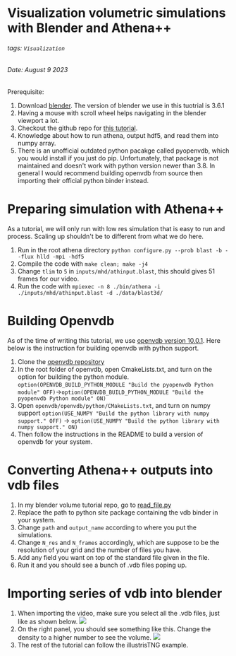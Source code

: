 Visualization volumetric simulations with Blender and Athena++
===
###### tags: `Visualization`
###### Date: August 9 2023

Prerequisite:

1. Download [blender](https://www.blender.org/download/). The version of blender we use in this tuotrial is 3.6.1
2. Having a mouse with scroll wheel helps navigating in the blender viewport a lot.
3. Checkout the github repo for [this tutorial](https://github.com/kazewong/Blender_volume_tutorial/tree/main/athena). 
4. Knowledge about how to run athena, output hdf5, and read them into numpy array.
5. There is an unofficial outdated python pacakge called pyopenvdb, which you would install if you just do pip. Unfortunately, that package is not maintained and doesn't work with python version newer than 3.8. In general I would recommend building openvdb from source then importing their official python binder instead.


# Preparing simulation with Athena++

As a tutorial, we will only run with low res simulation that is easy to run and process. Scaling up shouldn't be to different from what we do here.
1. Run in the root athena directory `python configure.py --prob blast -b --flux hlld -mpi -hdf5`
2. Compile the code with `make clean; make -j4`
3. Change `tlim` to `5` in `inputs/mhd/athinput.blast`, this should gives 51 frames for our video.
5. Run the code with `mpiexec -n 8 ./bin/athena -i ./inputs/mhd/athinput.blast -d ./data/blast3d/`


# Building Openvdb

As of the time of writing this tutorial, we use [openvdb version 10.0.1](https://github.com/AcademySoftwareFoundation/openvdb/releases/tag/v10.0.1). Here below is the instruction for building openvdb with python support.

1. Clone the [openvdb repository](https://github.com/AcademySoftwareFoundation/openvdb)
2. In the root folder of openvdb, open CmakeLists.txt, and turn on the option for building the python module.
`option(OPENVDB_BUILD_PYTHON_MODULE "Build the pyopenvdb Python module" OFF)`->`option(OPENVDB_BUILD_PYTHON_MODULE "Build the pyopenvdb Python module" ON)`
3. Open `openvdb/openvdb/python/CMakeLists.txt`, and turn on numpy support
`option(USE_NUMPY "Build the python library with numpy support." OFF)` -> `option(USE_NUMPY "Build the python library with numpy support." ON)`
4. Then follow the instructions in the README to build a version of openvdb for your system.

# Converting Athena++ outputs into vdb files

1. In my blender volume tutorial repo, go to [read_file.py](https://github.com/kazewong/Blender_volume_tutorial/blob/main/athena/read_file.py)
2. Replace the path to python site package containing the vdb binder in your system.
3. Change `path` and `output_name` according to where you put the simulations.
4. Change `N_res` and `N_frames` accordingly, which are suppose to be the resolution of your grid and the number of files you have.
5. Add any field you want on top of the standard file given in the file.
6. Run it and you should see a bunch of .vdb files poping up.

# Importing series of vdb into blender

1. When importing the video, make sure you select all the .vdb files, just like as shown below.
![](https://hackmd.io/_uploads/rykZQPWh3.png)
2. On the right panel, you should see something like this. Change the density to a higher number to see the volume.
![](https://hackmd.io/_uploads/HJBXydZ22.png)
3. The rest of the tutorial can follow the illustrisTNG example.
